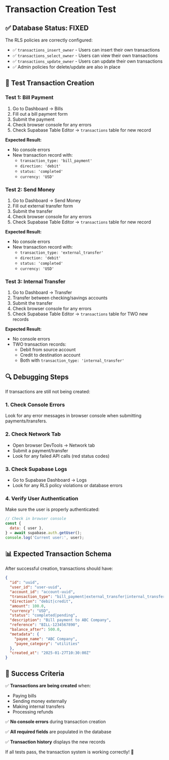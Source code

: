 # Transaction Creation Test

## ✅ **Database Status: FIXED**

The RLS policies are correctly configured:

- ✅ `transactions_insert_owner` - Users can insert their own transactions
- ✅ `transactions_select_owner` - Users can view their own transactions
- ✅ `transactions_update_owner` - Users can update their own transactions
- ✅ Admin policies for delete/update are also in place

## 🧪 **Test Transaction Creation**

### **Test 1: Bill Payment**

1. Go to Dashboard → Bills
2. Fill out a bill payment form
3. Submit the payment
4. Check browser console for any errors
5. Check Supabase Table Editor → `transactions` table for new record

**Expected Result:**

- No console errors
- New transaction record with:
  - `transaction_type: 'bill_payment'`
  - `direction: 'debit'`
  - `status: 'completed'`
  - `currency: 'USD'`

### **Test 2: Send Money**

1. Go to Dashboard → Send Money
2. Fill out external transfer form
3. Submit the transfer
4. Check browser console for any errors
5. Check Supabase Table Editor → `transactions` table for new record

**Expected Result:**

- No console errors
- New transaction record with:
  - `transaction_type: 'external_transfer'`
  - `direction: 'debit'`
  - `status: 'completed'`
  - `currency: 'USD'`

### **Test 3: Internal Transfer**

1. Go to Dashboard → Transfer
2. Transfer between checking/savings accounts
3. Submit the transfer
4. Check browser console for any errors
5. Check Supabase Table Editor → `transactions` table for TWO new records

**Expected Result:**

- No console errors
- TWO transaction records:
  - Debit from source account
  - Credit to destination account
  - Both with `transaction_type: 'internal_transfer'`

## 🔍 **Debugging Steps**

If transactions are still not being created:

### **1. Check Console Errors**

Look for any error messages in browser console when submitting payments/transfers.

### **2. Check Network Tab**

- Open browser DevTools → Network tab
- Submit a payment/transfer
- Look for any failed API calls (red status codes)

### **3. Check Supabase Logs**

- Go to Supabase Dashboard → Logs
- Look for any RLS policy violations or database errors

### **4. Verify User Authentication**

Make sure the user is properly authenticated:

```javascript
// Check in browser console
const {
  data: { user },
} = await supabase.auth.getUser();
console.log('Current user:', user);
```

## 📊 **Expected Transaction Schema**

After successful creation, transactions should have:

```json
{
  "id": "uuid",
  "user_id": "user-uuid",
  "account_id": "account-uuid",
  "transaction_type": "bill_payment|external_transfer|internal_transfer|refund",
  "direction": "debit|credit",
  "amount": 100.0,
  "currency": "USD",
  "status": "completed|pending",
  "description": "Bill payment to ABC Company",
  "reference": "BILL-1234567890",
  "balance_after": 500.0,
  "metadata": {
    "payee_name": "ABC Company",
    "payee_category": "utilities"
  },
  "created_at": "2025-01-27T10:30:00Z"
}
```

## 🎯 **Success Criteria**

✅ **Transactions are being created** when:

- Paying bills
- Sending money externally
- Making internal transfers
- Processing refunds

✅ **No console errors** during transaction creation

✅ **All required fields** are populated in the database

✅ **Transaction history** displays the new records

If all tests pass, the transaction system is working correctly! 🎉
